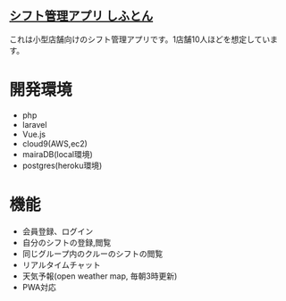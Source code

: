 ## [シフト管理アプリ しふとん](https://nameless-woodland-04388.herokuapp.com/top)

これは小型店舗向けのシフト管理アプリです。1店舗10人ほどを想定しています。


# 開発環境
- php
- laravel
- Vue.js
- cloud9(AWS,ec2)
- mairaDB(local環境)
- postgres(heroku環境)

# 機能
- 会員登録、ログイン
- 自分のシフトの登録,閲覧
- 同じグループ内のクルーのシフトの閲覧
- リアルタイムチャット
- 天気予報(open weather map, 毎朝3時更新)
- PWA対応
